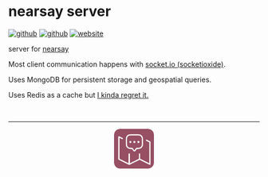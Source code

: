 # nearsay server

[![github](https://img.shields.io/badge/-nearsay-%23181717?logo=github)](https://github.com/troylu8/nearsay)
[![github](https://img.shields.io/badge/-nearsay--server-%23181717?logo=github)](https://github.com/troylu8/nearsay-server)
[![website](https://img.shields.io/badge/-troylu.com-purple)](https://www.troylu.com)

server for [nearsay](https://github.com/troylu8/nearsay)



Most client communication happens with [socket.io (socketioxide)](https://crates.io/crates/socketioxide).

Uses MongoDB for persistent storage and geospatial queries.

Uses Redis as a cache but [I kinda regret it.](https://rentry.co/nearsay-mishaps#premature-optimization-i-fell-for-it)

<br>

---
<p align="center">
    <img width="80" src="readme-resources/nearsay-icon.png">
</o>